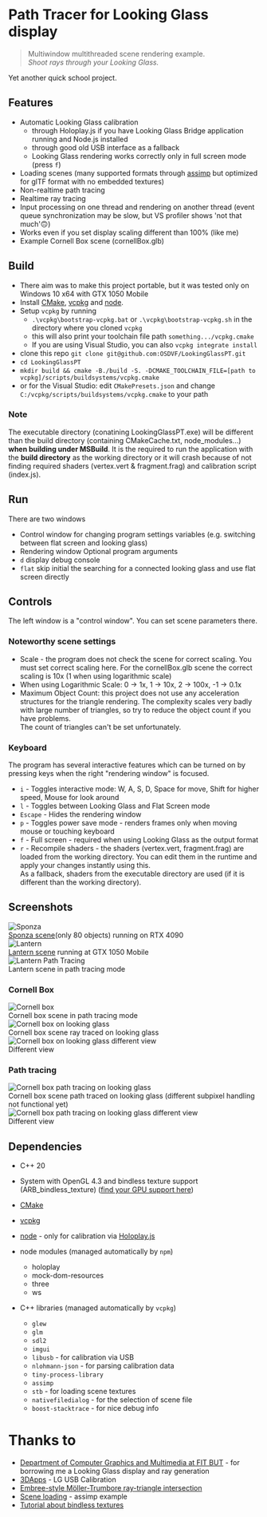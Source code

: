 ﻿# Path Tracer for Looking Glass display
> Multiwindow multithreaded scene rendering example.  
*Shoot rays through your Looking Glass.*

Yet another quick school project.

## Features
- Automatic Looking Glass calibration
	- through Holoplay.js if you have Looking Glass Bridge application running and Node.js installed
	- through good old USB interface as a fallback
	- Looking Glass rendering works correctly only in full screen mode (press `f`)
- Loading scenes (many supported formats through [assimp](https://github.com/assimp/assimp) but optimized for glTF format with no embedded textures)
- Non-realtime path tracing
- Realtime ray tracing
- Input processing on one thread and rendering on another thread (event queue synchronization may be slow, but VS profiler shows 'not that much'🙃)
- Works even if you set display scaling different than 100% (like me)
- Example Cornell Box scene (cornellBox.glb)

## Build
- There aim was to make this project portable, but it was tested only on Windows 10 x64 with GTX 1050 Mobile
- Install [CMake](https://cmake.org/), [vcpkg](https://vcpkg.io/) and [node](https://nodejs.org/en/).
- Setup `vcpkg` by running
	- `.\vcpkg\bootstrap-vcpkg.bat` or `.\vcpkg\bootstrap-vcpkg.sh` in the directory where you cloned `vcpkg`
	- this will also print your toolchain file path `something.../vcpkg.cmake`
	- If you are using Visual Studio, you can also `vcpkg integrate install`
- clone this repo `git clone git@github.com:OSDVF/LookingGlassPT.git`
- `cd LookingGlassPT`
- `mkdir build && cmake -B./build -S. -DCMAKE_TOOLCHAIN_FILE=[path to vcpkg]/scripts/buildsystems/vcpkg.cmake`
- or for the Visual Studio: edit `CMakePresets.json` and change `C:/vcpkg/scripts/buildsystems/vcpkg.cmake` to your path

### Note
The executable directory (conatining LookingGlassPT.exe) will be different than the build directory (containing CMakeCache.txt, node_modules...)
**when building under MSBuild**. It is the required to run the application with the **build directory** as the working directory or it will crash because
of not finding required shaders (vertex.vert & fragment.frag) and calibration script (index.js).

## Run
There are two windows
- Control window for changing program settings variables (e.g. switching between flat screen and looking glass)
- Rendering window
Optional program arguments
- `d` display debug console
- `flat` skip initial the searching for a connected looking glass and use flat screen directly

## Controls
The left window is a "control window". You can set scene parameters there.
### Noteworthy scene settings
- Scale - the program does not check the scene for correct scaling. You must set correct scaling here. For the cornellBox.glb scene the correct scaling is 10x (1 when using logarithmic scale)
- When using Logarithmic Scale: 0 -> 1x, 1 -> 10x, 2 -> 100x, -1 -> 0.1x
- Maximum Object Count: this project does not use any acceleration structures for the triangle rendering. The complexity scales very badly with large number of triangles, so try to reduce the object count if you have problems.  
The count of triangles can't be set unfortunately.
### Keyboard
The program has several interactive features which can be turned on by pressing keys when the right "rendering window" is focused.
- `i` - Toggles interactive mode: W, A, S, D, Space for move, Shift for higher speed, Mouse for look around
- `l` - Toggles between Looking Glass and Flat Screen mode
- `Escape` - Hides the rendering window
- `p` - Toggles power save mode - renders frames only when moving mouse or touching keyboard
- `f` - Full screen - required when using Looking Glass as the output format
- `r` - Recompile shaders - the shaders (vertex.vert, fragment.frag) are loaded from the working directory. You can edit them in the runtime and apply your changes instantly using this.  
As a fallback, shaders from the executable directory are used (if it is different than the working directory).

## Screenshots
![Sponza](sponza.png)  
[Sponza scene](https://github.com/KhronosGroup/glTF-Sample-Models/tree/master/2.0/Sponza/glTF)(only 80 objects) running on RTX 4090  
![Lantern](lantern.png)  
[Lantern scene](https://github.com/KhronosGroup/glTF-Sample-Models/tree/master/2.0/Lantern) running at GTX 1050 Mobile  
![Lantern Path Tracing](lantern-pt.png)  
Lantern scene in path tracing mode  

### Cornell Box
![Cornell box](cb.png)  
Cornell box scene in path tracing mode  
![Cornell box on looking glass](cb-lg1.jpg)  
Cornell box scene ray traced on looking glass  
![Cornell box on looking glass different view](cb-lg2.jpg)  
Different view  

### Path tracing
![Cornell box path tracing on looking glass](cb-lgpt1.jpg)  
Cornell box scene path traced on looking glass (different subpixel handling not functional yet)  
![Cornell box path tracing on looking glass different view](cb-lgpt2.jpg)  
Different view

## Dependencies
- C++ 20
- System with OpenGL 4.3 and bindless texture support (ARB_bindless_texture) ([find your GPU support here](https://opengl.gpuinfo.org/))
- [CMake](https://cmake.org/)
- [vcpkg](https://vcpkg.io/)
- [node](https://nodejs.org/en/) - only for calibration via [Holoplay.js](https://www.npmjs.com/package/holoplay)
- node modules (managed automatically by `npm`)
	- holoplay
	- mock-dom-resources
	- three
	- ws

- C++ libraries (managed automatically by `vcpkg`)
	- `glew`
	- `glm`
	- `sdl2`
	- `imgui`
	- `libusb` - for calibration via USB
	- `nlohmann-json` - for parsing calibration data
	- `tiny-process-library`
	- `assimp`
	- `stb` - for loading scene textures 
	- `nativefiledialog` - for the selection of scene file
	- `boost-stacktrace` - for nice debug info

# Thanks to
- [Department of Computer Graphics and Multimedia at FIT BUT](https://www.fit.vut.cz/units/upgm/.en) - for borrowing me a Looking Glass display and ray generation
- [3DApps](https://github.com/dormon/3DApps) - LG USB Calibration
- [Embree-style Möller-Trumbore ray-triangle intersection](https://www.shadertoy.com/view/llGSDD)
- [Scene loading](https://github.com/assimp/assimp/blob/master/samples/SimpleTexturedOpenGL/SimpleTexturedOpenGL/src/model_loading.cpp) - assimp example
- [Tutorial about bindless textures](https://sites.google.com/site/john87connor/indirect-rendering/2-a-using-bindless-textures?pli=1)
